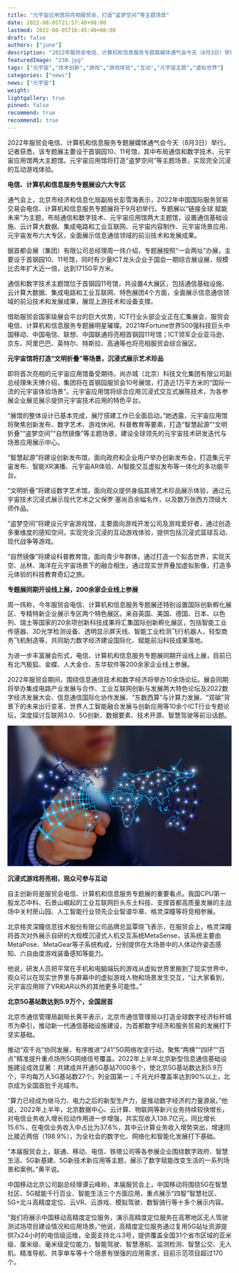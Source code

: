 ```yaml
---
title: "元宇宙应用馆将亮相服贸会，打造“盗梦空间”等主题场景"
date: 2022-08-05T21:57:40+08:00
lastmod: 2022-08-05T16:45:40+08:00
draft: false
authors: ["june"]
description: "2022年服贸会电信、计算机和信息服务专题展媒体通气会今天（8月3日）举行。记者获悉，该专题展主要设于首钢园10、11号馆，其中布局通信和数字技术、元宇宙应用馆两大主题馆。元宇宙应用馆将打造“盗梦空间”等主题场景，实现完全沉浸的互动游戏体验。"
featuredImage: "238.jpg"
tags: ["元宇宙","技术创新","游戏","游戏体验","互动","元宇宙主题","虚拟世界"]
categories: ["news"]
news: ["元宇宙"]
weight: 
lightgallery: true
pinned: false
recommend: true
recommend1: true
---
```




2022年服贸会电信、计算机和信息服务专题展媒体通气会今天（8月3日）举行。记者获悉，该专题展主要设于首钢园10、11号馆，其中布局通信和数字技术、元宇宙应用馆两大主题馆。元宇宙应用馆将打造“盗梦空间”等主题场景，实现完全沉浸的互动游戏体验。

**电信、计算机和信息服务专题展设六大专区**

通气会上，北京市经济和信息化局副局长彭雪海表示，2022年中国国际服务贸易交易会电信、计算机和信息服务专题展将于9月初举行。专题展以“链接全球 赋能未来”为主题，布局通信和数字技术、元宇宙应用馆两大主题馆，设置通信基础设施、云计算大数据、集成电路和工业互联网、元宇宙内容制作、元宇宙场景应用、元宇宙发布六大专区，全面展示信息通信领域的前沿技术和发展成果。

据首都会展（集团）有限公司总经理周一炜介绍，专题展按照“一会两址”办展，主要设于首钢园10、11号馆，同时有少量ICT龙头企业于国会一期综合展设展，规模比去年扩大近一倍，达到17150平方米。

通信和数字技术主题馆位于首钢园11号馆，共设置4大展区，包括通信基础设施、云计算大数据、集成电路和工业互联网、特色展团4个方面，全面展示信息通信领域的前沿技术和发展成果，展现上游技术和设备支撑。

借助服贸会国家级展会平台的巨大优势，ICT行业头部企业正在汇集展会，服贸会电信、计算机和信息服务专题展明星璀璨。2021年Fortune世界500强科技巨头中国移动、中国电信、联想、中国联通将亮相首钢园11号馆；ICT领军企业亚马逊、京东、阿里巴巴、英特尔、特斯拉、高通等也将亮相服贸会综合展区。

**元宇宙馆将打造“文明折叠”等场景，沉浸式展示艺术珍品**

即将首次亮相的元宇宙应用馆备受期待。尚亦城（北京）科技文化集团有限公司副总经理朱天博介绍，集团将在首钢园服贸会10号展馆，打造近1万平方米的“国际一流的元宇宙体验场景”。元宇宙应用馆将综合应用沉浸式交互式展陈技术，为各参展企业展览展示提供元宇宙技术应用的特色平台。

“展馆的整体设计已基本完成，展厅搭建工作已全面启动。”她透露，元宇宙应用馆将聚焦创新发布、数字艺术、游戏休闲、科普教育等要素，打造“智慧起源”“文明折叠”“盗梦空间”“自然镜像”等主题场景，建设全球领先的元宇宙技术研发迭代与场景应用展示中心。

“智慧起源”将建设创新发布馆，面向政府和企业用户举办创新发布会，打造集元宇宙发布、智能XR演播、元宇宙AR体验、AI智能交互虚拟发布等一体化的多功能平台。

“文明折叠”将建设数字艺术馆，面向观众提供身临其境艺术珍品展示体验，通过元宇宙技术沉浸式展示现代艺术之父保罗·塞尚百余幅名作，以及数万张西方顶级大师作品。

“盗梦空间”将建设元宇宙游戏馆，主要面向游戏开发公司及游戏爱好者，通过创造多重维度的感知空间，实现完全沉浸的互动游戏体验，提供包括沉浸式篮球互动、现代战争等游戏。

“自然镜像”将建设科普教育馆，面向青少年群体，通过打造一个拟态世界，实现天空、丛林、海洋在元宇宙场景下的融合相生，通过现实世界叠加虚拟影像，打造多元体验的科技教育奇幻之旅。

**专题展同期开设线上展，200余家企业线上参展**

周一炜称，今年服贸会电信、计算机和信息服务专题展还特别设置国际创新孵化展区、专精特新企业展示专区两个特色展区。来自英国、美国、德国、日本、以色列、瑞士等国家的20余项创新科技成果将汇集国际创新孵化展区，包括智能工业传感器、3D光学检测设备、透明显示屏天线、智能工业检测飞行机器人、轻型商务飞机制造等，共同助力数字经济建设国际化、赋能前沿科技成果落地。

为进一步丰富展会形式，电信、计算机和信息服务专题展同期开设线上展，目前已有北汽极狐、金蝶、人大金仓、东华软件等200余家企业线上参展。

2022年服贸会期间，围绕信息通信技术和数字经济将举办10余场论坛。展会同期将举办集成电路产业发展与合作、工业互联网创新与发展两大特色论坛及2022数字经济发展大会、信息通信国际化协作发展、“东数西算”与计算力发展、“双碳”背景下的未来出行变革、世界人工智能融合发展与创新应用等10余个ICT行业专题论坛，深度探讨互联网3.0、5G创新、数据要素、技术开源、智慧驾驶等前沿话题。

![创新](238.jpg)

**沉浸式游戏将亮相，观众可参与互动**

自主创新将是服贸会电信、计算机和信息服务专题展的重要看点。我国CPU第一股龙芯中科、石景山崛起的工业互联网巨头东土科技、支撑首都高质量发展的主战场中关村房山园、人工智能行业领先企业智谱华章、格灵深瞳等将竞相参展。

北京格灵深瞳信息技术股份有限公司品牌总监覃晓飞表示，在服贸会上，格灵深瞳将首次对外展示自研的大规模沉浸式人机交互系统MetaSense，该系统主要由MetaPose、MetaGear等子系统构成，分别提供在大场景中的人体动作姿态感知、六自由度游戏装备感知等能力。

他说，研发人员把平常在手机和电脑端玩的游戏从虚拟世界里搬到了现实世界中，观众可以在现实世界里与屏幕中的虚拟游戏人物和场景发生交互，“让大家看到，元宇宙应用除了VR和AR以外的其他更多可能性。”

**北京5G基站数达到5.9万个，全国居首**

北京市通信管理局副局长黄平表示，北京市通信管理局以打造全球数字经济标杆城市为牵引，推动新一代通信基础设施建设，为首都数字经济和服务贸易的发展打下坚实基础。

推动“双千兆”协同发展，有序推进“241”5G网络攻坚行动，聚焦“两横”“四环”“百点”精准提升重点场所5G网络信号覆盖。2022年上半年北京新型信息通信基础设施建设成效显著：共建成并开通5G基站7000多个，使北京5G基站数达到5.9万个，平均每万人5G基站数27个，列全国第一；千兆光纤覆盖率达到90%以上，北京成为全国首批千兆城市。

“算力已经成为继马力、电力之后的新型生产力，是推动数字经济的力量源泉。”他说，2022年上半年，北京数据中心、云计算、物联网等新兴业务持续较快增长，对电信业务收入增长拉动作用进一步增强，共实现收入138.7亿元，同比增长15.6%，在电信业务收入中占比为37.6%，其中云计算业务收入增势突出，增速同比接近两倍（198.9%），为全社会的数字化、网络化和智能化发展打下基础。

“本届服贸会上，联通、移动、电信、铁塔公司等各参展企业围绕数字政府、智慧生活、5G新基建、5G新技术新应用等主题，展示了数字赋能改变生活的一系列场景和案例。”黄平说。

中国移动北京公司副总经理谭云峰称，本届服贸会上，中国移动将围绕5G在智慧社区、5G赋能千行百业、智能生活三个方面应用，重点展示“四智”智慧社区、5G+北斗高精度定位、云VR、云游戏、模拟驾驶、数智骑行等十多个展示内容。

“我们将展示中国移动高精度定位服务，演示高精度定位服务在高寒地区无人驾驶测试场项目建设情况和应用场景。”他说，高精度定位服务通过复用5G站址资源提供7x24小时的电信级运维，全面支持北斗3号，提供覆盖全国31个省市区域的亚米级、厘米级、毫米级定位能力，智能驾驶、智慧港航、监测检测、智慧公交、无人机、精准导航、共享单车等十个场景有很强的应用需求，目前示范项目超过170个。